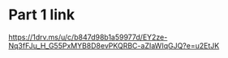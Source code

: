 # Part 1 link

https://1drv.ms/u/c/b847d98b1a59977d/EY2ze-Nq3fFJu_H_G55PxMYB8D8evPKQRBC-aZIaWIqGJQ?e=u2EtJK


